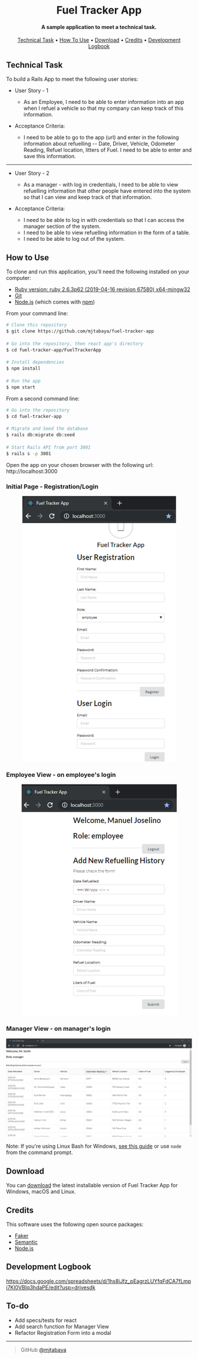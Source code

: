 <h1 align="center">
  Fuel Tracker App
</h1>

<h4 align="center">A sample application to meet a technical task.</h4>

<p align="center">
  <a href="#technical-task">Technical Task</a> •
  <a href="#how-to-use">How To Use</a> •
  <a href="#download">Download</a> •
  <a href="#credits">Credits</a> •
  <a href="#development-logbook">Development Logbook</a>
</p>

## Technical Task

To build a Rails App to meet the following user stories:

* User Story - 1
  * As an Employee, I need to be able to enter information into an app when I refuel a vehicle so that my company can keep track of this information.

* Acceptance Criteria:
  * I need to be able to go to the app (url) and enter in the following information about refuelling -- Date, Driver, Vehicle, Odometer Reading, Refuel location, litters of Fuel. I need to be able to enter and save this information.

---

* User Story - 2
  * As a manager - with log in credentials, I need to be able to view refuelling information that other people have entered into the system so that I can view and keep track of that information.

* Acceptance Criteria:
  * I need to be able to log in with credentials so that I can access the manager section of the system.
  * I need to be able to view refuelling information in the form of a table.
  * I need to be able to log out of the system.

## How to Use

To clone and run this application, you'll need the following installed on your computer:
* [Ruby version: ruby 2.6.3p62 (2019-04-16 revision 67580) x64-mingw32](https://rubyonrails.org/)
* [Git](https://git-scm.com)
* [Node.js](https://nodejs.org/en/download/) (which comes with [npm](http://npmjs.com))

From your command line:

```bash
# Clone this repository
$ git clone https://github.com/mjtabaya/fuel-tracker-app

# Go into the repository, then react app's directory
$ cd fuel-tracker-app/FuelTrackerApp

# Install dependencies
$ npm install

# Run the app
$ npm start
```

From a second command line:

```bash
# Go into the repository
$ cd fuel-tracker-app

# Migrate and Seed the database
$ rails db:migrate db:seed

# Start Rails API from port 3001
$ rails s -p 3001
```

Open the app on your chosen browser with the following url: http://localhost:3000

### Initial Page - Registration/Login
<p align="center">
  <img src="./img/initial-page.PNG" alt="Registration and Login page">
</p>

### Employee View - on employee's login
<p align="center">
  <img src="./img/employee-page.PNG" alt="Employee-only view">
</p>

### Manager View - on manager's login
<p align="center">
  <img src="./img/manager-page.PNG" alt="Manager-only view">
</p>


Note: If you're using Linux Bash for Windows, [see this guide](https://www.howtogeek.com/261575/how-to-run-graphical-linux-desktop-applications-from-windows-10s-bash-shell/) or use `node` from the command prompt.

## Download

You can [download](https://github.com/mjtabaya/fuel-tracker-app/archive/master.zip) the latest installable version of Fuel Tracker App for Windows, macOS and Linux.

## Credits

This software uses the following open source packages:

- [Faker](https://github.com/faker-ruby/)
- [Semantic](https://semantic-ui.com/)
- [Node.js](https://nodejs.org/)

## Development Logbook

https://docs.google.com/spreadsheets/d/1hs8iJfz_pEagrzLUYfqFdCA7fLmpi7Kl0VBIq3hdaPE/edit?usp=drivesdk

## To-do

  * Add specs/tests for react
  * Add search function for Manager View
  * Refactor Registration Form into a modal
  
---

> GitHub [@mjtabaya](https://github.com/mjtabaya)
